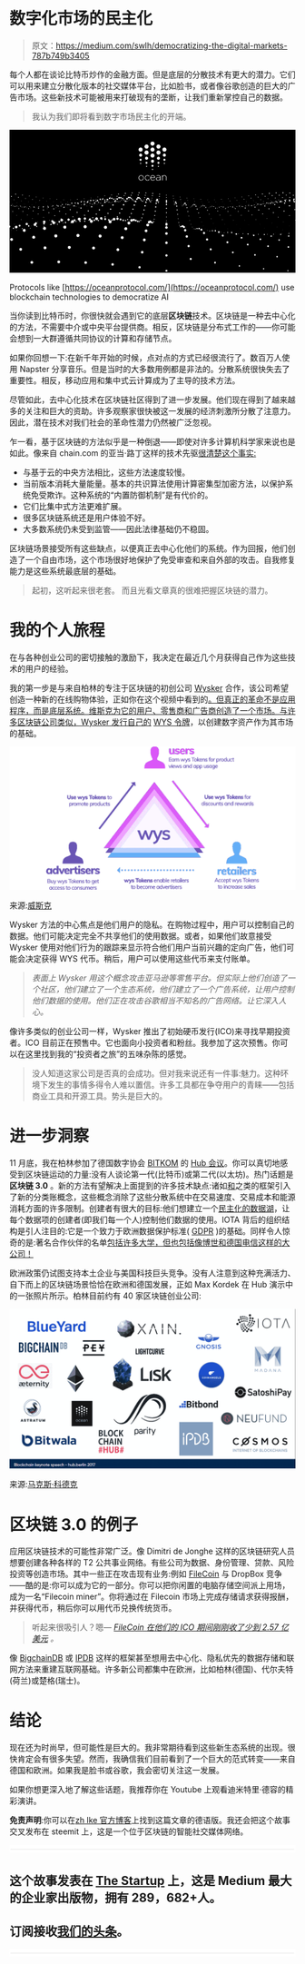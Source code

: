 # 数字化市场的民主化

> 原文：<https://medium.com/swlh/democratizing-the-digital-markets-787b749b3405>

每个人都在谈论比特币炒作的金融方面。但是底层的分散技术有更大的潜力。它们可以用来建立分散化版本的社交媒体平台，比如脸书，或者像谷歌创造的巨大的广告市场。这些新技术可能被用来打破现有的垄断，让我们重新掌控自己的数据。

> 我认为我们即将看到数字市场民主化的开端。

![](img/8ac50e4c625d7df7d52539d3fc59c36c.png)

Protocols like [https://oceanprotocol.com/](https://oceanprotocol.com/) use blockchain technologies to democratize AI

当你读到比特币时，你很快就会遇到它的底层**区块链**技术。区块链是一种去中心化的方法，不需要中介或中央平台提供商。相反，区块链是分布式工作的——你可能会想到一大群遵循共同协议的计算和存储节点。

如果你回想一下:在新千年开始的时候，点对点的方式已经很流行了。数百万人使用 Napster 分享音乐。但是当时的大多数用例都是非法的。分散系统很快失去了重要性。相反，移动应用和集中式云计算成为了主导的技术方法。

尽管如此，去中心化技术在区块链社区得到了进一步发展。他们现在得到了越来越多的关注和巨大的资助。许多观察家很快被这一发展的经济刺激所分散了注意力。因此，潜在技术对我们社会的革命性潜力仍然被广泛忽视。

乍一看，基于区块链的方法似乎是一种倒退——即使对许多计算机科学家来说也是如此。像来自 chain.com 的亚当·路丁这样的技术先驱[很清楚这个事实:](https://blog.chain.com/a-letter-to-jamie-dimon-de89d417cb80)

*   与基于云的中央方法相比，这些方法速度较慢。
*   当前版本消耗大量能量。基本的共识算法使用计算密集型加密方法，以保护系统免受欺诈。这种系统的“内置防御机制”是有代价的。
*   它们比集中式方法更难扩展。
*   很多区块链系统还是用户体验不好。
*   大多数系统仍未受到监管——因此法律基础仍不稳固。

区块链场景接受所有这些缺点，以便真正去中心化他们的系统。作为回报，他们创造了一个自由市场，这个市场很好地保护了免受审查和来自外部的攻击。自我修复能力是这些系统最底层的基础。

> 起初，这听起来很老套。
> 而且光看文章真的很难把握区块链的潜力。

# 我的个人旅程

在与各种创业公司的密切接触的激励下，我决定在最近几个月获得自己作为这些技术的用户的经验。

我的第一步是与来自柏林的专注于区块链的初创公司 [Wysker](https://www.wysker.com/) 合作，该公司希望创造一种新的在线购物体验，正如你在这个视频中看到的[。但真正的革命不是应用程序，而是底层系统。维斯克为它的用户、零售商和广告商创造了一个市场。与许多区块链公司类似，Wysker 发行自己的](https://www.youtube.com/watch?v=_1FHa_QftP4) [WYS 令牌](https://www.wystoken.org/)，以创建数字资产作为其市场的基础。

![](img/0a2a6d7de6511c3553ccbdc66ab6fab1.png)

来源:[威斯克](https://www.wystoken.org/)

Wysker 方法的中心焦点是他们用户的隐私。在购物过程中，用户可以控制自己的数据。他们可能决定完全不共享他们的使用数据。或者，如果他们故意接受 Wysker 使用对他们行为的跟踪来显示符合他们用户当前兴趣的定向广告，他们可能会决定获得 WYS 代币。稍后，用户可以使用这些代币来支付账单。

> *表面上 Wysker 用这个概念攻击亚马逊等零售平台。但实际上他们创造了一个社区，他们建立了一个生态系统，他们建立了一个广告系统，让用户控制他们数据的使用。他们正在攻击谷歌相当不知名的广告网络。让它深入人心。*

像许多类似的创业公司一样，Wysker 推出了初始硬币发行(ICO)来寻找早期投资者。ICO 目前正在预售中。它也面向小投资者和粉丝。我参加了这次预售。你可以在这里找到我的“投资者之旅”的五味杂陈的感觉。

> 没人知道这家公司是否真的会成功。但对我来说还有一件事:魅力。这种环境下发生的事情多得令人难以置信。许多工具都在争夺用户的青睐——包括商业工具和开源工具。势头是巨大的。

# 进一步洞察

11 月底，我在柏林参加了德国数字协会 [BITKOM](https://www.bitkom.org/EN/index-EN.html) 的 [Hub 会议](https://www.hub.berlin/en)。你可以真切地感受到区块链运动的力量:没有人谈论第一代(比特币)或第二代(以太坊)。热门话题是**区块链 3.0** 。新的方法有望解决上面提到的许多技术缺点:诸如[和](https://iota.org/)之类的框架引入了新的分类账概念，这些概念消除了这些分散系统中在交易速度、交易成本和能源消耗方面的许多限制。创建者有很大的目标:他们想建立一个[民主化的数据湖](https://blog.iota.org/iota-data-marketplace-cb6be463ac7f)，让每个数据项的创建者(即我们每一个人)控制他们数据的使用。IOTA 背后的组织结构是引人注目的:它是一个致力于欧洲数据保护标准( [GDPR](https://en.wikipedia.org/wiki/General_Data_Protection_Regulation) )的基础。同样令人惊奇的是:著名合作伙伴的名单[包括许多大学，但也包括像博世和德国电信这样的大公司！](https://data.iota.org/)

欧洲政策仍试图支持本土企业与美国科技巨头竞争。没有人注意到这种充满活力、自下而上的区块链场景恰恰在欧洲和德国发展，正如 Max Kordek 在 Hub 演示中的一张照片所示。柏林目前约有 40 家区块链创业公司:

![](img/ad7f7f80c9072daf32556ebf336e7cd9.png)

来源:[马克斯·科德克](http://maxkordek.com/max.kordek.berlin.hub.pdf)

# 区块链 3.0 的例子

应用区块链技术的可能性非常广泛。像 Dimitri de Jonghe 这样的区块链研究人员想要创建各种各样的 T2 公共事业网络。有些公司为数据、身份管理、贷款、风险投资等创造市场。其中一些正在攻击现有业务:例如 [FileCoin](https://filecoin.io/) 与 DropBox 竞争——酷的是:你可以成为它的一部分。你可以把你闲置的电脑存储空间派上用场，成为一名“Filecoin miner”。你将通过在 Filecoin 市场上完成存储请求获得报酬，并获得代币，稍后你可以用代币兑换传统货币。

> 听起来很吸引人？嗯— [*FileCoin 在他们的 ICO 期间刚刚收了少到 2.57 亿美元*](https://www.coindesk.com/257-million-filecoin-breaks-time-record-ico-funding/) *。*

像 [BigchainDB](https://www.bigchaindb.com/) 或 [IPDB](https://ipdb.io/) 这样的框架甚至想用去中心化、隐私优先的数据存储和联网方法来重建互联网基础。许多新公司都集中在欧洲，比如柏林(德国)、代尔夫特(荷兰)或楚格(瑞士)。

# 结论

现在还为时尚早，但可能性是巨大的。我非常期待看到这些新生态系统的出现。很快肯定会有很多失望。然而，我确信我们目前看到了一个巨大的范式转变——来自德国和欧洲。如果我是脸书或谷歌，我会密切关注这一发展。

如果你想更深入地了解这些话题，我推荐你在 Youtube 上观看迪米特里·德容的精彩演讲。

**免责声明**:你可以在[zh lke 官方博客](https://www.zuehlke.com/blog/demokratisiert-blockchain-digitale-maerkte/)上找到这篇文章的德语版。我还会把这个故事交叉发布在 steemit 上，这是一个位于区块链的智能社交媒体网络。

![](img/731acf26f5d44fdc58d99a6388fe935d.png)

## 这个故事发表在 [The Startup](https://medium.com/swlh) 上，这是 Medium 最大的企业家出版物，拥有 289，682+人。

## 订阅接收[我们的头条](http://growthsupply.com/the-startup-newsletter/)。

![](img/731acf26f5d44fdc58d99a6388fe935d.png)